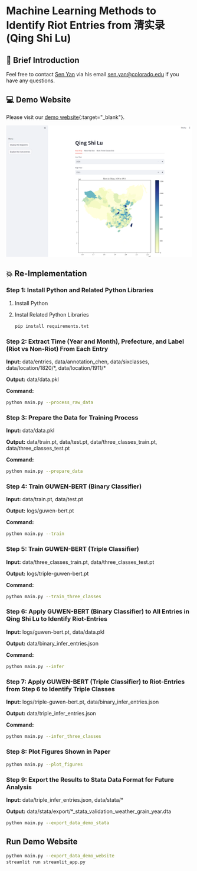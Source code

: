 # Machine Learning Methods to Identify Riot Entries from 清实录 (Qing Shi Lu)

## :hugs: Brief Introduction

Feel free to contact <a href="https://senyan1999.github.io/" target="_blank">Sen Yan</a> via his email sen.yan@colorado.edu if you have any questions. 

## :computer: Demo Website

Please visit our [demo website](https://qingshilu-riot-ml-efpftbunv2eumqbikxssat.streamlit.app/){:target="_blank"}.

![Screenshot of Demo Website](data/web/web_screenshot.png)

## :boom: Re-Implementation

### Step 1: Install Python and Related Python Libraries

1. Install Python 
2. Instal Related Python Libraries

    ```bash
    pip install requirements.txt
    ```

### Step 2: Extract Time (Year and Month), Prefecture, and Label (Riot vs Non-Riot) From Each Entry

**Input:**  data/entries, data/annotation_chen, data/sixclasses, data/location/1820/\*, data/location/1911/\*

**Output:** data/data.pkl

**Command:**

```bash
python main.py --process_raw_data
```

### Step 3: Prepare the Data for Training Process
**Input:** data/data.pkl

**Output:** data/train.pt, data/test.pt, data/three_classes_train.pt, data/three_classes_test.pt

**Command:**

```bash
python main.py --prepare_data
```

### Step 4: Train GUWEN-BERT (Binary Classifier)

**Input:** data/train.pt, data/test.pt

**Output:** logs/guwen-bert.pt

**Command:**

```bash
python main.py --train
```

### Step 5: Train GUWEN-BERT (Triple Classifier)

**Input:** data/three_classes_train.pt, data/three_classes_test.pt

**Output:** logs/triple-guwen-bert.pt

**Command:**

```bash
python main.py --train_three_classes
```

### Step 6: Apply GUWEN-BERT (Binary Classifier) to All Entries in Qing Shi Lu to Identify Riot-Entries

**Input:** logs/guwen-bert.pt, data/data.pkl

**Output:** data/binary_infer_entries.json

**Command:**

```bash
python main.py --infer
```

### Step 7: Apply GUWEN-BERT (Triple Classifier) to Riot-Entries from Step 6 to Identify Triple Classes

**Input:** logs/triple-guwen-bert.pt, data/binary_infer_entries.json

**Output:** data/triple_infer_entries.json

**Command:**

```bash
python main.py --infer_three_classes
```

### Step 8: Plot Figures Shown in Paper

```bash
python main.py --plot_figures
```

### Step 9: Export the Results to Stata Data Format for Future Analysis

**Input:** data/triple_infer_entries.json, data/stata/*

**Output:** data/stata/export/*_stata_validation_weather_grain_year.dta

```bash
python main.py --export_data_demo_stata
```

## Run Demo Website

```bash
python main.py --export_data_demo_website
streamlit run streamlit_app.py
```
